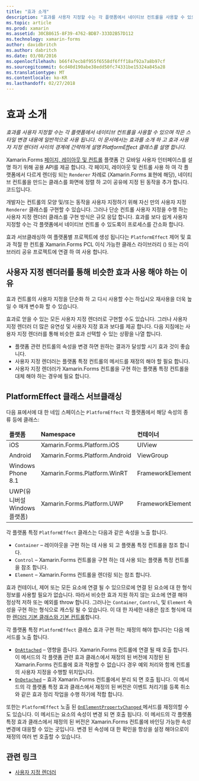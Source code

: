 ```yaml
---
title: "효과 소개"
description: "효과를 사용자 지정할 수는 각 플랫폼에서 네이티브 컨트롤을 사용할 수 있으며 작은 스타일 변경 내용에 일반적으로 사용 됩니다. 이 문서에서는 효과를 소개 하 고 효과 사용자 지정 렌더러 사이의 경계에 간략하게 설명 PlatformEffect 클래스를 설명 합니다."
ms.topic: article
ms.prod: xamarin
ms.assetid: 30CB8615-8F39-4762-BDB7-333D2B57D112
ms.technology: xamarin-forms
author: davidbritch
ms.author: dabritch
ms.date: 03/08/2016
ms.openlocfilehash: b66f47ecb8f955f6558df6fff18af92a7a8b97cf
ms.sourcegitcommit: 6cd40d190abe38edd50fc74331be15324a845a28
ms.translationtype: MT
ms.contentlocale: ko-KR
ms.lasthandoff: 02/27/2018
---
```

# <a name="introduction-to-effects"></a>효과 소개

_효과를 사용자 지정할 수는 각 플랫폼에서 네이티브 컨트롤을 사용할 수 있으며 작은 스타일 변경 내용에 일반적으로 사용 됩니다. 이 문서에서는 효과를 소개 하 고 효과 사용자 지정 렌더러 사이의 경계에 간략하게 설명 PlatformEffect 클래스를 설명 합니다._

Xamarin.Forms [페이지, 레이아웃 및 컨트롤](~/xamarin-forms/user-interface/controls/index.md) 플랫폼 간 모바일 사용자 인터페이스를 설명 하기 위해 공용 API를 제공 합니다. 각 페이지, 레이아웃 및 컨트롤 사용 하 여 각 플랫폼에서 다르게 렌더링 되는 `Renderer` 차례로 (Xamarin.Forms 표현에 해당), 네이티브 컨트롤을 만드는 클래스를 화면에 정렬 하 고이 공유에 지정 된 동작을 추가 합니다. 코드입니다.

개발자는 컨트롤의 모양 및/또는 동작을 사용자 지정하기 위해 자신 만의 사용자 지정 `Renderer` 클래스를 구현할 수 있습니다. 그러나 단순 컨트롤 사용자 지정을 수행 하는 사용자 지정 렌더러 클래스를 구현 방식은 규모 응답 합니다. 효과를 보다 쉽게 사용자 지정할 수는 각 플랫폼에서 네이티브 컨트롤 수 있도록이 프로세스를 간소화 합니다.

효과 서브클래싱하 여 플랫폼별 프로젝트에 생성 됩니다는 `PlatformEffect` 제어 및 효과 적절 한 컨트롤 Xamarin.Forms PCL 이식 가능한 클래스 라이브러리 () 또는 라이브러리 공유 프로젝트에 연결 하 여 사용 합니다.

## <a name="why-use-an-effect-over-a-custom-renderer"></a>사용자 지정 렌더러를 통해 비슷한 효과 사용 해야 하는 이유

효과 컨트롤의 사용자 지정을 단순화 하 고 다시 사용할 수는 하십시오 재사용을 더욱 높일 수 매개 변수화 할 수 있습니다.

효과로 얻을 수 있는 모든 사용자 지정 렌더러로 구현할 수도 있습니다. 그러나 사용자 지정 렌더러 더 많은 유연성 및 사용자 지정 효과 보다를 제공 합니다. 다음 지침에는 사용자 지정 렌더러를 통해 비슷한 효과 선택할 수 있는 상황을 나열 합니다.

- 플랫폼 관련 컨트롤의 속성을 변경 하면 원하는 결과가 달성할 시기 효과 것이 좋습니다.
- 사용자 지정 렌더러는 플랫폼 특정 컨트롤의 메서드를 재정의 해야 할 필요 합니다.
- 사용자 지정 렌더러가 Xamarin.Forms 컨트롤을 구현 하는 플랫폼 특정 컨트롤을 대체 해야 하는 경우에 필요 합니다.

## <a name="subclassing-the-platformeffect-class"></a>PlatformEffect 클래스 서브클래싱

다음 표에서에 대 한 네임 스페이스는 `PlatformEffect` 각 플랫폼에서 해당 속성의 종류 등에 클래스:

<table>
 <thead>
   <tr>
     <td><strong>플랫폼</strong></td>
     <td><strong>Namespace</strong></td>
     <td><strong>컨테이너</strong></td>
     <td><strong>Control</strong></td>
   </tr>
 </thead>
 <tbody>
   <tr>
     <td>iOS</a></td>
     <td>Xamarin.Forms.Platform.iOS</td>
     <td>UIView</td>
     <td>UIView</td>
   </tr>
   <tr>
     <td>Android</a></td>
     <td>Xamarin.Forms.Platform.Android</td>
     <td>ViewGroup</td>
     <td>보기</td>
   </tr>
   <tr>
     <td>Windows Phone 8.1</a></td>
     <td>Xamarin.Forms.Platform.WinRT</td>
     <td>FrameworkElement</td>
     <td>FrameworkElement</td>
   </tr>
   <tr>
     <td>UWP(유니버설 Windows 플랫폼)</a></td>
     <td>Xamarin.Forms.Platform.UWP</td>
     <td>FrameworkElement</td>
     <td>FrameworkElement</td>
   </tr>
 </tbody>
</table>

각 플랫폼 특정 `PlatformEffect` 클래스는 다음과 같은 속성을 노출 합니다.

- `Container` – 레이아웃을 구현 하는 데 사용 되 고 플랫폼 특정 컨트롤을 참조 합니다.
- `Control` – Xamarin.Forms 컨트롤을 구현 하는 데 사용 되는 플랫폼 특정 컨트롤을 참조 합니다.
- `Element` – Xamarin.Forms 컨트롤을 렌더링 되는 참조 합니다.

효과 컨테이너, 제어 또는 모든 요소에 연결 될 수 있으므로에 연결 된 요소에 대 한 형식 정보를 사용할 필요가 없습니다. 따라서 비슷한 효과 지원 하지 않는 요소에 연결 해야 정상적 저하 또는 예외를 throw 합니다. 그러나는 `Container`, `Control`, 및 `Element` 속성을 구현 하는 형식으로 캐스팅 될 수 있습니다. 이 대 한 자세한 내용은 참조 형식에 대 한 [렌더러 기본 클래스와 기본 컨트롤](~/xamarin-forms/app-fundamentals/custom-renderer/renderers.md)합니다.

각 플랫폼 특정 `PlatformEffect` 클래스 효과 구현 하는 재정의 해야 합니다는 다음 메서드를 노출 합니다.

- [`OnAttached`](https://developer.xamarin.com/api/member/Xamarin.Forms.Effect.OnAttached()/) – 영향을 줍니다. Xamarin.Forms 컨트롤에 연결 될 때 호출 합니다. 이 메서드의 각 플랫폼 관련 효과 클래스에서 재정의 된 버전에 지정된 된 Xamarin.Forms 컨트롤에 효과 적용할 수 없습니다 경우 예외 처리와 함께 컨트롤의 사용자 지정을 수행할 위치입니다.
- [`OnDetached`](https://developer.xamarin.com/api/member/Xamarin.Forms.Effect.OnDetached()/) – 효과 Xamarin.Forms 컨트롤에서 분리 되 면 호출 됩니다. 이 메서드의 각 플랫폼 특정 효과 클래스에서 재정의 된 버전은 이벤트 처리기를 등록 취소와 같은 효과 정리 작업을 수행 하기에 적합 합니다.

또한는 `PlatformEffect` 노출 된 [ `OnElementPropertyChanged` ](https://developer.xamarin.com/api/member/Xamarin.Forms.PlatformEffect%3CTContainer,TControl%3E.OnElementPropertyChanged/p/System.ComponentModel.PropertyChangedEventArgs/) 메서드를 재정의할 수도 있습니다. 이 메서드는 요소의 속성이 변경 되 면 호출 됩니다. 이 메서드의 각 플랫폼 특정 효과 클래스에서 재정의 된 버전은 Xamarin.Forms 컨트롤에 바인딩 가능한 속성 변경에 대응할 수 있는 곳입니다. 변경 된 속성에 대 한 확인을 항상을 설정 해야으로이 재정의 여러 번 호출할 수 있습니다.


## <a name="related-links"></a>관련 링크

- [사용자 지정 렌더러](~/xamarin-forms/app-fundamentals/custom-renderer/index.md)
